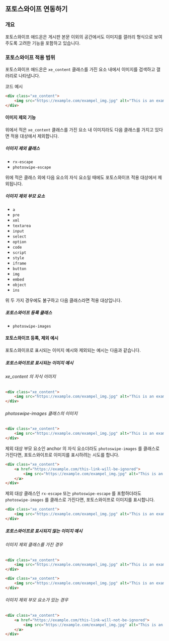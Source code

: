 포토스와이프 연동하기
---------------------

### 개요

포토스와이프 애드온은 게시판 본문 이외의 공간에서도 이미지를 갤러리 형식으로 보여주도록 고려한 기능을 포함하고 있습니다.

### 포토스와이프 적용 범위

포토스와이프 애드온은 `xe_content` 클래스를 가진 요소 내에서 이미지를 검색하고 갤러리로 나타냅니다.

코드 예시
```html
<div class="xe_content">
	<img src="https://example.com/exampel_img.jpg" alt="This is an example image" />
</div>
```

#### 이미지 제외 기능

위에서 적은 `xe_content` 클래스를 가진 요소 내 이미지라도 다음 클래스를 가지고 있다면 적용 대상에서 제외합니다.

##### 이미지 제외 클래스

* `rx-escape`
* `photoswipe-escape`


위에 적은 클래스 외에 다음 요소의 자식 요소일 때에도 포토스와이프 적용 대상에서 제외됩니다.

##### 이미지 제외 부모 요소

* `a`
* `pre`
* `xml`
* `textarea`
* `input`
* `select`
* `option`
* `code`
* `script`
* `style`
* `iframe`
* `button`
* `img`
* `embed`
* `object`
* `ins`

위 두 가지 경우에도 불구하고 다음 클래스라면 적용 대상입니다.

##### 포토스와이프 등록 클래스

* `photoswipe-images`

#### 포토스와이프 등록, 제외 예시

포토스와이프로 표시되는 이미지 예시와 제외되는 예시는 다음과 같습니다.

##### 포토스와이프로 표시되는 이미지 예시

###### xe_content 의 자식 이미지

```html
<div class="xe_content">
	<img src="https://example.com/exampel_img.jpg" alt="This is an example image" />
</div>
```

###### photoswipe-images 클래스의 이미지

```html
<div class="xe_content">
	<img src="https://example.com/exampel_img.jpg" alt="This is an example image" class="photoswipe-images" />
</div>
```

제외 대상 부모 요소인 anchor 의 자식 요소더라도 `photoswipe-images` 를 클래스로 가진다면, 포토스와이프로 이미지를 표시하려는 시도를 합니다.

```html
<div class="xe_content">
	<a href="https://example.com/this-link-will-be-ignored">
		<img src="https://example.com/exampel_img.jpg" alt="This is an example image" class="photoswipe-images" />
	</a>
</div>
```

제외 대상 클래스인 `rx-escape` 또는 `photoswipe-escape` 를 포함하더라도 `photoswipe-images` 를 클래스로 가진다면, 포토스와이프로 이미지를 표시합니다.

```html
<div class="xe_content">
	<img src="https://example.com/exampel_img.jpg" alt="This is an example image" class="photoswipe-images rx-escape" />
</div>
```


##### 포토스와이프로 표시되지 않는 이미지 예시

###### 이미지 제외 클래스를 가진 경우

```html
<div class="xe_content">
	<img src="https://example.com/exampel_img.jpg" alt="This is an example image" class="rx-escape" />
</div>
```


```html
<div class="xe_content">
	<img src="https://example.com/exampel_img.jpg" alt="This is an example image" class="photoswipe-escape" />
</div>
```

###### 이미지 제외 부모 요소가 있는 경우

```html
<div class="xe_content">
	<a href="https://example.com/this-link-will-not-be-ignored">
		<img src="https://example.com/exampel_img.jpg" alt="This is an example image" />
	</a>
</div>
```